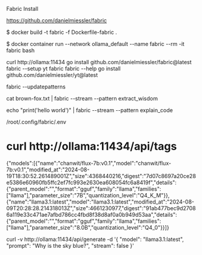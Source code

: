 Fabric Install

https://github.com/danielmiessler/fabric

$ docker build -t fabric -f Dockerfile-fabric .

$ docker container run --network ollama_default --name fabric --rm -it fabric bash

curl http://ollama:11434
go install github.com/danielmiessler/fabric@latest
fabric --setup
yt
fabric
fabric --help
go install github.com/danielmiessler/yt@latest

fabric --updatepatterns

cat brown-fox.txt | fabric --stream --pattern extract_wisdom

echo "print('hello world')" | fabric --stream --pattern explain_code

/root/.config/fabric/.env




# curl http://ollama:11434/api/tags
{"models":[{"name":"chanwit/flux-7b:v0.1","model":"chanwit/flux-7b:v0.1","modified_at":"2024-08-19T18:30:52.261489001Z","size":4368440216,"digest":"7d07c8697a20ce28e5386e60960fb5ffc2ef7fc993e2630ea608054fc6a8419f","details":{"parent_model":"","format":"gguf","family":"llama","families":["llama"],"parameter_size":"7B","quantization_level":"Q4_K_M"}},{"name":"llama3.1:latest","model":"llama3.1:latest","modified_at":"2024-08-09T20:28:28.214318013Z","size":4661230977,"digest":"91ab477bec9d27086a119e33c471ae7afbd786cc4fbd8f38d8af0a0b949d53aa","details":{"parent_model":"","format":"gguf","family":"llama","families":["llama"],"parameter_size":"8.0B","quantization_level":"Q4_0"}}]}


curl -v http://ollama:11434/api/generate -d '{
  "model": "llama3.1:latest",
  "prompt": "Why is the sky blue?",
  "stream": false
}'